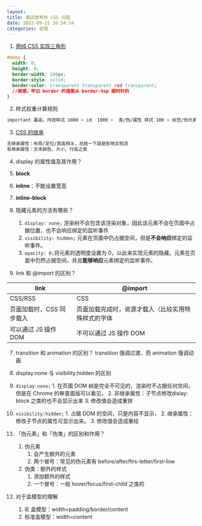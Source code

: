 ```yaml
---
layout:
title: 面试常考的 CSS 问题
date: 2022-09-15 16:54:14
categories: 前端
---
```


1. [用纯 CSS 实现三角形](https://juejin.cn/post/6844903882007511048)
```css
#demo {
  width: 0;
  height: 0;
  border-width: 100px;
  border-style: solid;
  border-color: transparent transparent red transparent;
  //原理，牢记 border 的值是从 border-top 顺时针的
}
```

2. 样式权重计算规则
```css
important 最高，内敛样式 1000 > id  1000 >  类/伪/属性 样式 100 > 标签/伪元素 1
```

3. [CSS 的继承](https://juejin.cn/post/6905539198107942919#heading-3)
```css
无继承属性：布局/定位/宽高相关，总结一下就是影响文档流
有继承属性：文本颜色、大小、行高之类
```

4. display 的属性值及其作用？
  1. **block**
  2. **inline**：不能设置宽高
  3. **inline-block**

5. 隐藏元素的方法有哪些？
    1. `display: none;` 渲染树不会包含该渲染对象，因此该元素不会在页面中占据位置，也不会响应绑定的监听事件
    2. `visibility: hidden;` 元素在页面中仍占据空间，但是**不会响应**绑定的监听事件。
    3. `opacity: 0;`将元素的透明度设置为 0，以此来实现元素的隐藏。元素在页面中仍然占据空间，并且**能够响应**元素绑定的监听事件。
6. link 和 @import 的区别？

| link | @import |
| --- | --- |
| CSS/RSS | CSS |
| 页面加载时，CSS 同步载入 | 页面加载完成时，资源才载入（比较实用特殊样式的字体 |
| 可以通过 JS 操作 DOM | 不可以通过 JS 操作 DOM |

7. transition 和 animation 的区别？
  transition 强调过渡、而 animation 强调动画

8. display:none 与 visibility:hidden 的区别
  1. `display:none;`
    1. 在页面 DOM 树是完全不可见的，渲染时不占据任何空间，但是在 Chrome 的审查面版可以看见，
    2. 非继承属性：子节点修改dislay: block 之类的也不会显示出来
    3. 修改值会造成重排
  2. `visibility:hidden;`
    1. 占据 DOM 的空间，只是内容不显示，
    2. 继承属性：修改子节点的属性可显示出来。
    3. 修改值会造成重绘

9. 「伪元素」和「伪类」的区别和作用？
    1. 伪元素
        1. 会产生额外的元素
        2. 两个冒号：常见的伪元素有 before/after/firs-letter/first-line
    2. 伪类：额外的样式
        1. 添加额外的样式
        2. 一个冒号：一般 hover/focus/first-child 之类的

10. 对于盒模型的理解
    1. IE 盒模型：width=padding/border/content
    2. 标准盒模型：width=content